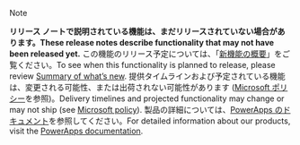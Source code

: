  > [!NOTE]
 >  <span data-ttu-id="d1449-101">**リリース ノートで説明されている機能は、まだリリースされていない場合があります。**</span><span class="sxs-lookup"><span data-stu-id="d1449-101">**These release notes describe functionality that may not have been released yet.**</span></span>
<span data-ttu-id="d1449-102">この機能のリリース予定については、「[新機能の概要](/business-applications-release-notes/october18/powerapps/planned-features)」をご覧ください。</span><span class="sxs-lookup"><span data-stu-id="d1449-102">To see when this functionality is planned to release, please review [Summary of what’s new](/business-applications-release-notes/october18/powerapps/planned-features).</span></span> <span data-ttu-id="d1449-103">提供タイムラインおよび予定されている機能は、変更される可能性、または出荷されない可能性があります ([Microsoft ポリシー](https://go.microsoft.com/fwlink/p/?linkid=2007332)を参照)。</span><span class="sxs-lookup"><span data-stu-id="d1449-103">Delivery timelines and projected functionality may change or may not ship (see [Microsoft policy](https://go.microsoft.com/fwlink/p/?linkid=2007332)).</span></span> <span data-ttu-id="d1449-104">製品の詳細については、[PowerApps のドキュメント](https://docs.microsoft.com/powerapps/)を参照してください。</span><span class="sxs-lookup"><span data-stu-id="d1449-104">For detailed information about our products, visit the [PowerApps documentation](https://docs.microsoft.com/powerapps/).</span></span>
